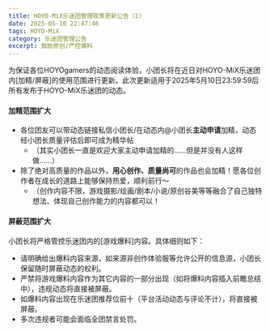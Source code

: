```yaml
---
title: HOYO-MiX乐迷团管理政策更新公告（1)
date: 2025-05-10 22:47:46
tags: HOYO-MiX
category: 乐迷团管理公告
excerpt: 鼓励原创/严控爆料
---
```

为保证各位HOYOgamers的动态阅读体验，小团长将在近日对HOYO-MiX乐迷团内[加精/屏蔽]的使用范围进行更新。此次更新适用于2025年5月10日23:59:59后所有发布于HOYO-MiX乐迷团的动态。

#### 加精范围扩大

+ 各位团友可以带动态链接私信小团长/在动态内@小团长**主动申请**加精，动态经小团长质量评估后即可成为精华帖
    + （其实小团长一直是欢迎大家主动申请加精的......但是并没有人这样做......）
+ 除了绝对高质量的作品以外，**用心创作、质量尚可**的作品也会加精！愿各位创作者在成长的道路上能够保持热爱，顺利前行～
    + （创作内容不限，游戏摄影/绘画/剧本/小说/原创谷美等等融合了自己独特想法、体现自己创作能力的内容都可以！

#### 屏蔽范围扩大

小团长将严格管控乐迷团内的[游戏爆料]内容。具体细则如下：
+ 请明确给出爆料内容来源，如来源非创作体验服等允许公开的信息源，小团长保留随时屏蔽动态的权利。
+ 严禁将游戏爆料内容作为其它内容的一部分出现（如将爆料内容插入前瞻总结中），违规动态将直接被屏蔽。
+ 如爆料内容出现在乐迷团推荐位前十（平台活动动态与评论不计），将直接被屏蔽。
+ 多次违规者可能会面临全团禁言处罚。
